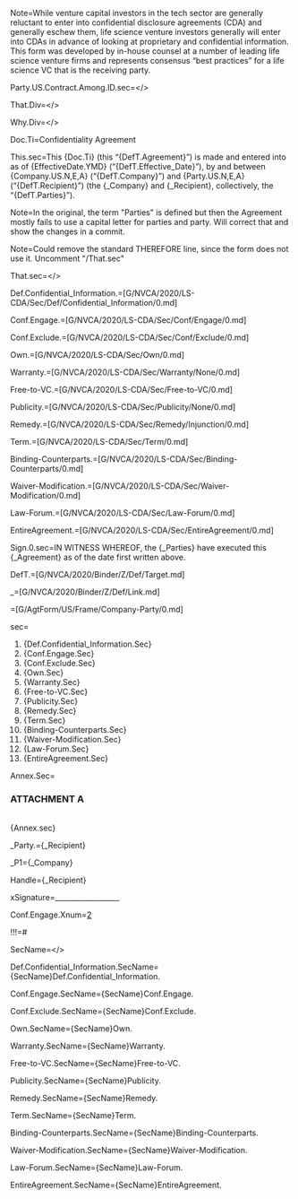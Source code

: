 Note=While venture capital investors in the tech sector are generally reluctant to enter into confidential disclosure agreements (CDA) and generally eschew them, life science venture investors generally will enter into CDAs in advance of looking at proprietary and confidential information.  This form was developed by in-house counsel at a number of leading life science venture firms and represents consensus “best practices” for a life science VC that is the receiving party.

Party.US.Contract.Among.ID.sec=</>

That.Div=</>

Why.Div=</>

Doc.Ti=Confidentiality Agreement

This.sec=This {Doc.Ti} (this “{DefT.Agreement}”) is made and entered into as of {EffectiveDate.YMD} (“{DefT.Effective_Date}”), by and between {Company.US.N,E,A} (“{DefT.Company}”) and {Party.US.N,E,A} (“{DefT.Recipient}”) (the {_Company} and {_Recipient}, collectively, the “{DefT.Parties}”).

Note=In the original, the term "Parties" is defined but then the Agreement mostly fails to use a capital letter for parties and party.  Will correct that and show the changes in a commit.

Note=Could remove the standard THEREFORE line, since the form does not use it. Uncomment "/That.sec"

That.sec=</>

Def.Confidential_Information.=[G/NVCA/2020/LS-CDA/Sec/Def/Confidential_Information/0.md]

Conf.Engage.=[G/NVCA/2020/LS-CDA/Sec/Conf/Engage/0.md]

Conf.Exclude.=[G/NVCA/2020/LS-CDA/Sec/Conf/Exclude/0.md]

Own.=[G/NVCA/2020/LS-CDA/Sec/Own/0.md]

Warranty.=[G/NVCA/2020/LS-CDA/Sec/Warranty/None/0.md]

Free-to-VC.=[G/NVCA/2020/LS-CDA/Sec/Free-to-VC/0.md]

Publicity.=[G/NVCA/2020/LS-CDA/Sec/Publicity/None/0.md]

Remedy.=[G/NVCA/2020/LS-CDA/Sec/Remedy/Injunction/0.md]

Term.=[G/NVCA/2020/LS-CDA/Sec/Term/0.md]

Binding-Counterparts.=[G/NVCA/2020/LS-CDA/Sec/Binding-Counterparts/0.md]

Waiver-Modification.=[G/NVCA/2020/LS-CDA/Sec/Waiver-Modification/0.md]

Law-Forum.=[G/NVCA/2020/LS-CDA/Sec/Law-Forum/0.md]

EntireAgreement.=[G/NVCA/2020/LS-CDA/Sec/EntireAgreement/0.md]
 
Sign.0.sec=IN WITNESS WHEREOF, the {_Parties} have executed this {_Agreement} as of the date first written above.

DefT.=[G/NVCA/2020/Binder/Z/Def/Target.md]

_=[G/NVCA/2020/Binder/Z/Def/Link.md]

=[G/AgtForm/US/Frame/Company-Party/0.md]

sec=<ol><li>{Def.Confidential_Information.Sec}<li>{Conf.Engage.Sec}<li>{Conf.Exclude.Sec}<li>{Own.Sec}<li>{Warranty.Sec}<li>{Free-to-VC.Sec}<li>{Publicity.Sec}<li>{Remedy.Sec}<li>{Term.Sec}<li>{Binding-Counterparts.Sec}<li>{Waiver-Modification.Sec}<li>{Law-Forum.Sec}<li>{EntireAgreement.Sec}</ol>

Annex.Sec=<h3>ATTACHMENT A</h3><br>{Annex.sec}

_Party.={_Recipient}

_P1={_Company}

Handle={_Recipient}

xSignature=__________________


Conf.Engage.Xnum=<a href='{!!!}Conf.Engage.Sec'>2</a>

!!!=#

SecName=</>

Def.Confidential_Information.SecName={SecName}Def.Confidential_Information.

Conf.Engage.SecName={SecName}Conf.Engage.

Conf.Exclude.SecName={SecName}Conf.Exclude.

Own.SecName={SecName}Own.

Warranty.SecName={SecName}Warranty.

Free-to-VC.SecName={SecName}Free-to-VC.

Publicity.SecName={SecName}Publicity.

Remedy.SecName={SecName}Remedy.

Term.SecName={SecName}Term.

Binding-Counterparts.SecName={SecName}Binding-Counterparts.

Waiver-Modification.SecName={SecName}Waiver-Modification.

Law-Forum.SecName={SecName}Law-Forum.

EntireAgreement.SecName={SecName}EntireAgreement.
